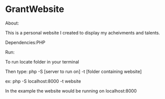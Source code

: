 # GrantWebsite
About:

This is a personal website I created to display my acheivments and talents.



Dependencies:PHP



Run:

To run locate folder in your terminal

Then type: php -S [server to run on] -t [folder containing website]

ex: php -S localhost:8000 -t website

In the example the website would be running on localhost:8000
